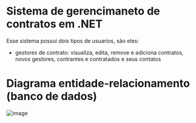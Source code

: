 # Sistema de gerencimaneto de contratos em .NET
Esse sistema possui dois tipos de usuarios, são eles:
- gestores de contrato: visualiza, edita, remove e adiciona contratos, novos gestores, contrantes e contratados e seus contatos


# Diagrama entidade-relacionamento (banco de dados)

![image](https://user-images.githubusercontent.com/48680041/146656097-7de27fba-e2a0-42a7-acde-f1c1cc1e6cc5.png)
